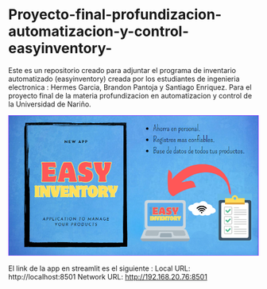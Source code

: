 # Proyecto-final-profundizacion-automatizacion-y-control-easyinventory-
Este es un repositorio creado para adjuntar el programa de inventario automatizado (easyinventory) creada por los estudiantes de ingenieria electronica : Hermes Garcia, Brandon Pantoja y Santiago Enriquez. Para el proyecto final de la materia profundizacion en automatizacion y control de la Universidad de Nariño.

<img src="https://github.com/santiagoenriquez15/Proyecto-final-profundizacion-automatizacion-y-control-easyinventory-/blob/main/easyinventory.jpg">

El link de la app en streamlit es el siguiente : 
  Local URL: http://localhost:8501
  Network URL: http://192.168.20.76:8501

  


